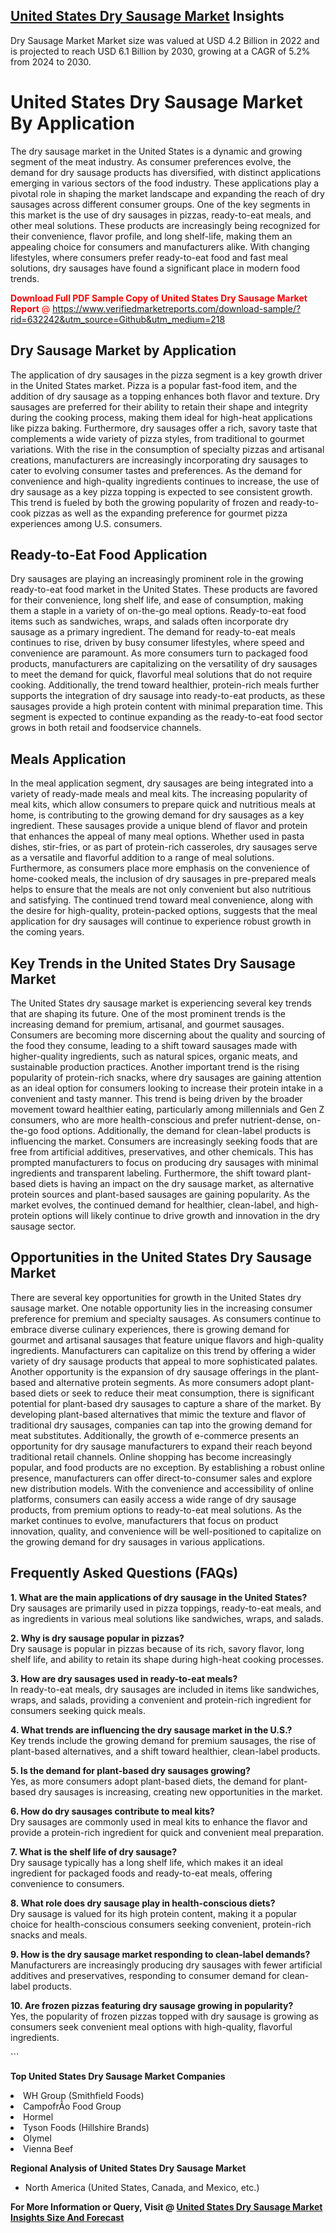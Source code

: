 <h2><a href="https://www.verifiedmarketreports.com/download-sample/?rid=632242&amp;utm_source=Github&amp;utm_medium=218" target="_blank">United States Dry Sausage Market</a> Insights</h2><p>Dry Sausage Market Market size was valued at USD 4.2 Billion in 2022 and is projected to reach USD 6.1 Billion by 2030, growing at a CAGR of 5.2% from 2024 to 2030.</p><p> <h1>United States Dry Sausage Market By Application</h1> <p>The dry sausage market in the United States is a dynamic and growing segment of the meat industry. As consumer preferences evolve, the demand for dry sausage products has diversified, with distinct applications emerging in various sectors of the food industry. These applications play a pivotal role in shaping the market landscape and expanding the reach of dry sausages across different consumer groups. One of the key segments in this market is the use of dry sausages in pizzas, ready-to-eat meals, and other meal solutions. These products are increasingly being recognized for their convenience, flavor profile, and long shelf-life, making them an appealing choice for consumers and manufacturers alike. With changing lifestyles, where consumers prefer ready-to-eat food and fast meal solutions, dry sausages have found a significant place in modern food trends. <p><span class=""><span style="color: #ff0000;"><strong>Download Full PDF Sample Copy of United States Dry Sausage Market Report</strong> @ </span><a href="https://www.verifiedmarketreports.com/download-sample/?rid=632242&amp;utm_source=Github&amp;utm_medium=218" target="_blank">https://www.verifiedmarketreports.com/download-sample/?rid=632242&amp;utm_source=Github&amp;utm_medium=218</a></span></p></p> <h2>Dry Sausage Market by Application</h2> <p>The application of dry sausages in the pizza segment is a key growth driver in the United States market. Pizza is a popular fast-food item, and the addition of dry sausage as a topping enhances both flavor and texture. Dry sausages are preferred for their ability to retain their shape and integrity during the cooking process, making them ideal for high-heat applications like pizza baking. Furthermore, dry sausages offer a rich, savory taste that complements a wide variety of pizza styles, from traditional to gourmet variations. With the rise in the consumption of specialty pizzas and artisanal creations, manufacturers are increasingly incorporating dry sausages to cater to evolving consumer tastes and preferences. As the demand for convenience and high-quality ingredients continues to increase, the use of dry sausage as a key pizza topping is expected to see consistent growth. This trend is fueled by both the growing popularity of frozen and ready-to-cook pizzas as well as the expanding preference for gourmet pizza experiences among U.S. consumers. <h2>Ready-to-Eat Food Application</h2> <p>Dry sausages are playing an increasingly prominent role in the growing ready-to-eat food market in the United States. These products are favored for their convenience, long shelf life, and ease of consumption, making them a staple in a variety of on-the-go meal options. Ready-to-eat food items such as sandwiches, wraps, and salads often incorporate dry sausage as a primary ingredient. The demand for ready-to-eat meals continues to rise, driven by busy consumer lifestyles, where speed and convenience are paramount. As more consumers turn to packaged food products, manufacturers are capitalizing on the versatility of dry sausages to meet the demand for quick, flavorful meal solutions that do not require cooking. Additionally, the trend toward healthier, protein-rich meals further supports the integration of dry sausage into ready-to-eat products, as these sausages provide a high protein content with minimal preparation time. This segment is expected to continue expanding as the ready-to-eat food sector grows in both retail and foodservice channels. <h2>Meals Application</h2> <p>In the meal application segment, dry sausages are being integrated into a variety of ready-made meals and meal kits. The increasing popularity of meal kits, which allow consumers to prepare quick and nutritious meals at home, is contributing to the growing demand for dry sausages as a key ingredient. These sausages provide a unique blend of flavor and protein that enhances the appeal of many meal options. Whether used in pasta dishes, stir-fries, or as part of protein-rich casseroles, dry sausages serve as a versatile and flavorful addition to a range of meal solutions. Furthermore, as consumers place more emphasis on the convenience of home-cooked meals, the inclusion of dry sausages in pre-prepared meals helps to ensure that the meals are not only convenient but also nutritious and satisfying. The continued trend toward meal convenience, along with the desire for high-quality, protein-packed options, suggests that the meal application for dry sausages will continue to experience robust growth in the coming years. <h2>Key Trends in the United States Dry Sausage Market</h2> <p>The United States dry sausage market is experiencing several key trends that are shaping its future. One of the most prominent trends is the increasing demand for premium, artisanal, and gourmet sausages. Consumers are becoming more discerning about the quality and sourcing of the food they consume, leading to a shift toward sausages made with higher-quality ingredients, such as natural spices, organic meats, and sustainable production practices. Another important trend is the rising popularity of protein-rich snacks, where dry sausages are gaining attention as an ideal option for consumers looking to increase their protein intake in a convenient and tasty manner. This trend is being driven by the broader movement toward healthier eating, particularly among millennials and Gen Z consumers, who are more health-conscious and prefer nutrient-dense, on-the-go food options. Additionally, the demand for clean-label products is influencing the market. Consumers are increasingly seeking foods that are free from artificial additives, preservatives, and other chemicals. This has prompted manufacturers to focus on producing dry sausages with minimal ingredients and transparent labeling. Furthermore, the shift toward plant-based diets is having an impact on the dry sausage market, as alternative protein sources and plant-based sausages are gaining popularity. As the market evolves, the continued demand for healthier, clean-label, and high-protein options will likely continue to drive growth and innovation in the dry sausage sector. <h2>Opportunities in the United States Dry Sausage Market</h2> <p>There are several key opportunities for growth in the United States dry sausage market. One notable opportunity lies in the increasing consumer preference for premium and specialty sausages. As consumers continue to embrace diverse culinary experiences, there is growing demand for gourmet and artisanal sausages that feature unique flavors and high-quality ingredients. Manufacturers can capitalize on this trend by offering a wider variety of dry sausage products that appeal to more sophisticated palates. Another opportunity is the expansion of dry sausage offerings in the plant-based and alternative protein segments. As more consumers adopt plant-based diets or seek to reduce their meat consumption, there is significant potential for plant-based dry sausages to capture a share of the market. By developing plant-based alternatives that mimic the texture and flavor of traditional dry sausages, companies can tap into the growing demand for meat substitutes. Additionally, the growth of e-commerce presents an opportunity for dry sausage manufacturers to expand their reach beyond traditional retail channels. Online shopping has become increasingly popular, and food products are no exception. By establishing a robust online presence, manufacturers can offer direct-to-consumer sales and explore new distribution models. With the convenience and accessibility of online platforms, consumers can easily access a wide range of dry sausage products, from premium options to ready-to-eat meal solutions. As the market continues to evolve, manufacturers that focus on product innovation, quality, and convenience will be well-positioned to capitalize on the growing demand for dry sausages in various applications. <h2>Frequently Asked Questions (FAQs)</h2> <p><strong>1. What are the main applications of dry sausage in the United States?</strong><br>Dry sausages are primarily used in pizza toppings, ready-to-eat meals, and as ingredients in various meal solutions like sandwiches, wraps, and salads.</p> <p><strong>2. Why is dry sausage popular in pizzas?</strong><br>Dry sausage is popular in pizzas because of its rich, savory flavor, long shelf life, and ability to retain its shape during high-heat cooking processes.</p> <p><strong>3. How are dry sausages used in ready-to-eat meals?</strong><br>In ready-to-eat meals, dry sausages are included in items like sandwiches, wraps, and salads, providing a convenient and protein-rich ingredient for consumers seeking quick meals.</p> <p><strong>4. What trends are influencing the dry sausage market in the U.S.?</strong><br>Key trends include the growing demand for premium sausages, the rise of plant-based alternatives, and a shift toward healthier, clean-label products.</p> <p><strong>5. Is the demand for plant-based dry sausages growing?</strong><br>Yes, as more consumers adopt plant-based diets, the demand for plant-based dry sausages is increasing, creating new opportunities in the market.</p> <p><strong>6. How do dry sausages contribute to meal kits?</strong><br>Dry sausages are commonly used in meal kits to enhance the flavor and provide a protein-rich ingredient for quick and convenient meal preparation.</p> <p><strong>7. What is the shelf life of dry sausage?</strong><br>Dry sausage typically has a long shelf life, which makes it an ideal ingredient for packaged foods and ready-to-eat meals, offering convenience to consumers.</p> <p><strong>8. What role does dry sausage play in health-conscious diets?</strong><br>Dry sausage is valued for its high protein content, making it a popular choice for health-conscious consumers seeking convenient, protein-rich snacks and meals.</p> <p><strong>9. How is the dry sausage market responding to clean-label demands?</strong><br>Manufacturers are increasingly producing dry sausages with fewer artificial additives and preservatives, responding to consumer demand for clean-label products.</p> <p><strong>10. Are frozen pizzas featuring dry sausage growing in popularity?</strong><br>Yes, the popularity of frozen pizzas topped with dry sausage is growing as consumers seek convenient meal options with high-quality, flavorful ingredients.</p> ```</p><p><strong>Top United States Dry Sausage Market Companies</strong></p><div data-test-id=""><p><li>WH Group (Smithfield Foods)</li><li> CampofrÃ­o Food Group</li><li> Hormel</li><li> Tyson Foods (Hillshire Brands)</li><li> Olymel</li><li> Vienna Beef</li></p><div><strong>Regional Analysis of&nbsp;United States Dry Sausage Market</strong></div><ul><li dir="ltr"><p dir="ltr">North America&nbsp;(United States, Canada, and Mexico, etc.)</p></li></ul><p><strong>For More Information or Query, Visit @&nbsp;</strong><strong><a href="https://www.verifiedmarketreports.com/product/dry-sausage-market/?utm_source=Github&amp;utm_medium=218" target="_blank">United States Dry Sausage Market Insights Size And Forecast</a></strong></p></div>
